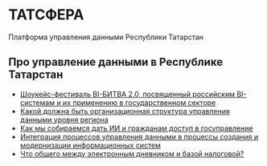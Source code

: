 # ТАТСФЕРА
Платформа управления данными Республики Татарстан

<!--https://vk.com/video_ext.php?oid=-225380536&id=456239017&hd=2&t=1h20m1s-->

## Про управление данными в Республике Татарстан
- [Шоукейс-фестиваль BI-БИТВА 2.0, посвященный российским BI-системам и их применению в государственном секторе](https://vk.com/video-225380536_456239017?t=1h20m1s)
- [Какой должна быть организационная структура управления данными уровня региона](https://habr.com/ru/companies/digital_tatarstan/articles/783700/)
- [Как мы собираемся дать ИИ и гражданам доступ в госуправление](https://habr.com/ru/companies/digital_tatarstan/articles/770680/)
- [Интеграция процессов управления данными в процессы создания и модернизации информационных систем](https://vc.ru/dev/1185632-integraciya-processov-upravleniya-dannymi-v-processy-sozdaniya-i-modernizacii-informacionnyh-sistem)
- [Что общего между электронным дневником и базой налоговой?](https://habr.com/ru/companies/digital_tatarstan/articles/714492/)
